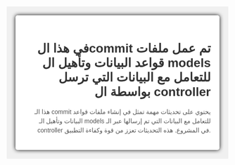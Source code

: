  <div style="font-family: Arial, sans-serif; background-color: #f0f0f0; text-align: center; padding: 20px;">
        <div style="background-color: #ffffff; border-radius: 5px; padding: 20px; box-shadow: 0px 0px 10px 0px #000000; display: inline-block; text-align: right;">
            <h1 style="color: #333;">في هذا الcommit تم عمل ملفات قواعد البيانات وتأهيل ال models للتعامل مع البيانات التي ترسل بواسطة ال controller</h1>
            <p style="color: #555; line-height: 1.5;">هذا الـ commit يحتوي على تحديثات مهمة تمثل في إنشاء ملفات قواعد البيانات وتأهيل الـ models للتعامل مع البيانات التي تم إرسالها عبر الـ controller في المشروع. هذه التحديثات تعزز من قوة وكفاءة التطبيق.</p>
        </div>
    </div>
